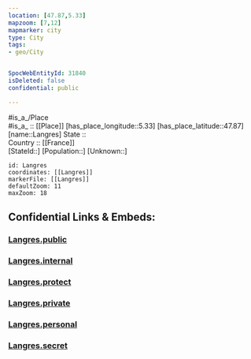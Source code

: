 ```yaml
---
location: [47.87,5.33] 
mapzoom: [7,12] 
mapmarker: city 
type: City
tags:
- geo/City


SpocWebEntityId: 31840
isDeleted: false
confidential: public

---
```

#is_a_/Place  
#is_a_ :: [[Place]] 
[has_place_longitude::5.33] 
[has_place_latitude::47.87] 
[name::Langres] 
State ::  
Country :: [[France]]  
[StateId::] 
[Population::] 
[Unknown::] 


```leaflet
id: Langres
coordinates: [[Langres]] 
markerFile: [[Langres]] 
defaultZoom: 11 
maxZoom: 18
```


## Confidential Links & Embeds: 

### [Langres.public](/_public/\Earth\Continent\Europe\Europe~West\France\regions~France\Grand_Est\departments~Grand_Est\Haute-Marne\communes~Haute-Marne\Langres\cities~LangresLangres.public.md) 

### [Langres.internal](/_internal/\Earth\Continent\Europe\Europe~West\France\regions~France\Grand_Est\departments~Grand_Est\Haute-Marne\communes~Haute-Marne\Langres\cities~LangresLangres.internal.md) 

### [Langres.protect](/_protect/\Earth\Continent\Europe\Europe~West\France\regions~France\Grand_Est\departments~Grand_Est\Haute-Marne\communes~Haute-Marne\Langres\cities~LangresLangres.protect.md) 

### [Langres.private](/_private/\Earth\Continent\Europe\Europe~West\France\regions~France\Grand_Est\departments~Grand_Est\Haute-Marne\communes~Haute-Marne\Langres\cities~LangresLangres.private.md) 

### [Langres.personal](/_personal/\Earth\Continent\Europe\Europe~West\France\regions~France\Grand_Est\departments~Grand_Est\Haute-Marne\communes~Haute-Marne\Langres\cities~LangresLangres.personal.md) 

### [Langres.secret](/_secret/\Earth\Continent\Europe\Europe~West\France\regions~France\Grand_Est\departments~Grand_Est\Haute-Marne\communes~Haute-Marne\Langres\cities~LangresLangres.secret.md)

